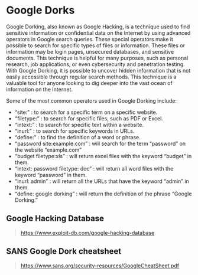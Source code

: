 # Google Dorks
Google Dorking, also known as Google Hacking, is a technique used to find sensitive information or confidential data on the Internet by using advanced operators in Google search queries. These special operators make it possible to search for specific types of files or information. These files or information may be login pages, unsecured databases, and sensitive documents. This technique is helpful for many purposes, such as personal research, job applications, or even cybersecurity and penetration testing. With Google Dorking, it is possible to uncover hidden information that is not easily accessible through regular search methods. This technique is a valuable tool for anyone looking to dig deeper into the vast ocean of information on the Internet.

Some of the most common operators used in Google Dorking include:

- “site:” : to search for a specific term on a specific website.
- “filetype:” : to search for specific files, such as PDF or Excel.
- “intext:” : to search for specific text within a website.
- “inurl:” : to search for specific keywords in URLs.
- “define:” : to find the definition of a word or phrase.
- “password site:example.com” : will search for the term “password” on the website “example.com”
- “budget filetype:xls” : will return excel files with the keyword “budget” in them.
- “intext: password filetype: doc” : will return all word files with the keyword “password” in them.
- “inurl: admin” : will return all the URLs that have the keyword “admin” in them.
- “define: google dorking” : will return the definition of the phrase “Google Dorking.”


## Google Hacking Database
> https://www.exploit-db.com/google-hacking-database

## SANS Google Dork cheatsheet
> https://www.sans.org/security-resources/GoogleCheatSheet.pdf

